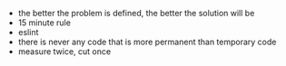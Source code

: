 - the better the problem is defined, the better the solution will be
- 15 minute rule
- eslint
- there is never any code that is more permanent than temporary code
- measure twice, cut once
